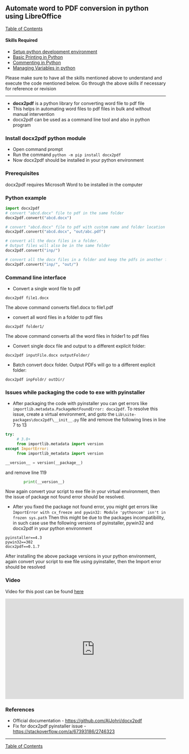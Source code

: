 ## Automate word to PDF conversion in python using LibreOffice

[Table of Contents](https://nagasudhir.blogspot.com/2020/04/taming-python-table-of-contents.html)

#### Skills Required
* [Setup python development environment](https://nagasudhir.blogspot.com/2020/04/setup-python-development-environment_14.html)
* [Basic Printing in Python](https://nagasudhir.blogspot.com/2020/04/basic-printing-in-python.html)
* [Commenting in Python](https://nagasudhir.blogspot.com/2020/04/comments-in-python.html)
* [Managing Variables in python](https://nagasudhir.blogspot.com/2020/04/managing-variables-in-python.html)

Please make sure to have all the skills mentioned above to understand and execute the code mentioned below. Go through the above skills if necessary for reference or revision

<hr/>

* **docx2pdf** is a python library for converting word file to pdf file
* This helps in automating word files to pdf files in bulk and without manual intervention 
* docx2pdf can be used as a command line tool and also in python program

### Install docx2pdf python module
* Open command prompt
* Run the command ```python -m pip install docx2pdf```
* Now docx2pdf should be installed in your python environment

### Prerequisites
docx2pdf requires Microsoft Word to be installed in the computer

### Python example
```python
import docx2pdf
# convert "abcd.docx" file to pdf in the same folder
docx2pdf.convert("abcd.docx")

# convert "abcd.docx" file to pdf with custom name and folder location
docx2pdf.convert("abcd.docx", "out/abc.pdf")

# convert all the docx files in a folder. 
# Output files will also be in the same folder
docx2pdf.convert("inp/")

# convert all the docx files in a folder and keep the pdfs in another folder
docx2pdf.convert("inp/", "out/")
```

### Command line interface
* Convert a single word file to pdf
```batch
docx2pdf file1.docx
```
The above command converts file1.docx to file1.pdf 
* convert all word files in a folder to pdf files
```batch
docx2pdf folder1/
```
The above command converts all the word files in folder1 to pdf files
* Convert single docx file and output to a different explicit folder:
```batch
docx2pdf inputFile.docx outputFolder/
```
* Batch convert docx folder. Output PDFs will go to a different explicit folder:
```batch
docx2pdf inpFoldr/ outDir/
```

### Issues while packaging the code to exe with pyinstaller
* After packaging the code with pyinstaller you can get errors like ```
importlib.metadata.PackageNotFoundError: docx2pdf```. To resolve this issue, create a virtual environment, and goto the ```Lib\site-packages\docx2pdf\__init__.py``` file and remove the following lines in line 7 to 13 
```python
try:
     # 3.8+
     from importlib.metadata import version
except ImportError:
     from importlib_metadata import version

__version__ = version(__package__)
```
and remove line 119
```python
        print(__version__)
```
Now again convert your script to exe file in your virtual environment, then the issue of package not found error should be resolved. 
* After you fixed the package not found error, you might get errors like ```ImportError with cx_freeze and pywin32: Module 'pythoncom' isn't in frozen sys.path```
Then this might be due to the packages incompatibility, in such case use the following versions of pyinstaller, pywin32 and docx2pdf in your python environment
```
pyinstaller==4.3
pywin32==302
docx2pdf==0.1.7
```
After installing the above package versions in your python environment, again convert your script to exe file using pyinstaller, then the Import error should be resolved 
### Video
Video for this post can be found [here](https://youtu.be/RxBDJZhQ_D4)

<iframe width="560" height="315" src="https://www.youtube.com/embed/RxBDJZhQ_D4" title="YouTube video player" frameborder="0" allow="accelerometer; autoplay; clipboard-write; encrypted-media; gyroscope; picture-in-picture" allowfullscreen></iframe>

### References
* Official documentation - https://github.com/AlJohri/docx2pdf
* Fix for docx2pdf pyinstaller issue - https://stackoverflow.com/a/67393186/2746323

<hr/>

[Table of Contents](https://nagasudhir.blogspot.com/2020/04/taming-python-table-of-contents.html)




<!--stackedit_data:
eyJoaXN0b3J5IjpbMTM4Mjc5NjY5Ml19
-->